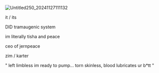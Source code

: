 ![Untitled250_20241127111132](https://github.com/user-attachments/assets/2844f6a8-fb80-4d80-8179-1bec6b32e5f8)


it / its

DID tramaugenic system

im literally tisha and peace 

ceo of jernpeace

zim / karter

" left limbless im ready to pump... torn skinless, blood lubricates ur b*tt "

